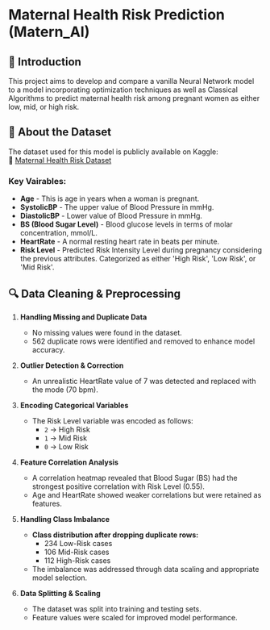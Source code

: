 # **Maternal Health Risk Prediction (Matern_AI)**  

## 📌 Introduction  
This project aims to develop and compare a vanilla Neural Network model to a model incorporating optimization techniques as well as Classical Algorithms to predict maternal health risk among pregnant women as either low, mid, or high risk.  

## 📂 About the Dataset  
The dataset used for this model is publicly available on Kaggle:  
🔗 [Maternal Health Risk Dataset](https://www.kaggle.com/datasets/csafrit2/maternal-health-risk-data/data)  

### **Key Vairables:**  
- **Age** - This is age in years when a woman is pregnant. 
- **SystolicBP** - The upper value of Blood Pressure in mmHg.
- **DiastolicBP** - Lower value of Blood Pressure in mmHg.
- **BS (Blood Sugar Level)** - Blood glucose levels in terms of molar concentration, mmol/L.  
- **HeartRate** - A normal resting heart rate in beats per minute.
- **Risk Level** - Predicted Risk Intensity Level during pregnancy considering the previous attributes. Categorized as either 'High Risk', 'Low Risk', or 'Mid Risk'.

## 🔍 Data Cleaning & Preprocessing  
1. **Handling Missing and Duplicate Data**  
   - No missing values were found in the dataset.  
   - 562 duplicate rows were identified and removed to enhance model accuracy.  

2. **Outlier Detection & Correction**  
   - An unrealistic HeartRate value of 7 was detected and replaced with the mode (70 bpm).  

3. **Encoding Categorical Variables**  
   - The Risk Level variable was encoded as follows:  
     - `2` → High Risk  
     - `1` → Mid Risk  
     - `0` → Low Risk  

4. **Feature Correlation Analysis**  
   - A correlation heatmap revealed that Blood Sugar (BS) had the strongest positive correlation with Risk Level (0.55).  
   - Age and HeartRate showed weaker correlations but were retained as features.  

5. **Handling Class Imbalance**  
   - **Class distribution after dropping duplicate rows:**  
     - 234 Low-Risk cases  
     - 106 Mid-Risk cases  
     - 112 High-Risk cases  
   - The imbalance was addressed through data scaling and appropriate model selection.  

6. **Data Splitting & Scaling**  
   - The dataset was split into training and testing sets.  
   - Feature values were scaled for improved model performance.  

